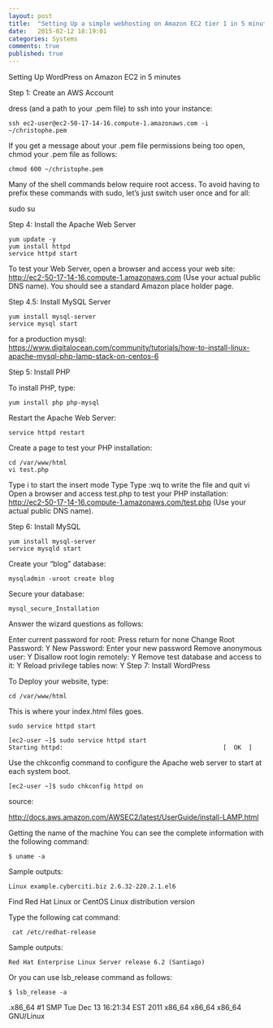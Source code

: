 ```yaml
---
layout: post
title:  "Setting Up a simple webhosting on Amazon EC2 tier 1 in 5 minutes"
date:   2015-02-12 18:19:01
categories: Systems
comments: true
published: true
---
```


Setting Up WordPress on Amazon EC2 in 5 minutes

 


Step 1: Create an AWS Account

dress (and a path to your .pem file) to ssh into your instance:

    ssh ec2-user@ec2-50-17-14-16.compute-1.amazonaws.com -i ~/christophe.pem

If you get a message about your .pem file permissions being too open, chmod your .pem file as follows:

    chmod 600 ~/christophe.pem

Many of the shell commands below require root access. To avoid having to prefix these commands with sudo, let’s just switch user once and for all:

sudo su

Step 4: Install the Apache Web Server

	
	yum update -y
	yum install httpd
	service httpd start

To test your Web Server, open a browser and access your web site: http://ec2-50-17-14-16.compute-1.amazonaws.com (Use your actual public DNS name). You should see a standard Amazon place holder page.

Step 4.5: Install MySQL Server
	
	yum install mysql-server
	service mysql start
	
for a production mysql: <https://www.digitalocean.com/community/tutorials/how-to-install-linux-apache-mysql-php-lamp-stack-on-centos-6>

Step 5: Install PHP

To install PHP, type:

	yum install php php-mysql

Restart the Apache Web Server:

    service httpd restart

Create a page to test your PHP installation:
	
    cd /var/www/html
	vi test.php

Type i to start the insert mode
Type <?php phpinfo() ?>
Type :wq to write the file and quit vi
Open a browser and access test.php to test your PHP installation: http://ec2-50-17-14-16.compute-1.amazonaws.com/test.php (Use your actual public DNS name).

Step 6: Install MySQL

	yum install mysql-server
    service mysqld start

Create your “blog” database:

	mysqladmin -uroot create blog

Secure your database:
	
    mysql_secure_Installation

Answer the wizard questions as follows:

Enter current password for root: Press return for none
Change Root Password: Y
New Password: Enter your new password
Remove anonymous user: Y
Disallow root login remotely: Y
Remove test database and access to it: Y
Reload privilege tables now: Y
Step 7: Install WordPress

To Deploy your website, type:

	cd /var/www/html

This is where your index.html files goes.

	sudo service httpd start

	[ec2-user ~]$ sudo service httpd start
	Starting httpd:                                            [  OK  ]
Use the chkconfig command to configure the Apache web server to start at each system boot.

	[ec2-user ~]$ sudo chkconfig httpd on

source:

http://docs.aws.amazon.com/AWSEC2/latest/UserGuide/install-LAMP.html


Getting the name of the machine
You can see the complete information with the following command:

	$ uname -a

Sample outputs:

	Linux example.cyberciti.biz 2.6.32-220.2.1.el6

Find Red Hat Linux or CentOS Linux distribution version

Type the following cat command:

	 cat /etc/redhat-release

Sample outputs:

	Red Hat Enterprise Linux Server release 6.2 (Santiago)
Or you can use lsb_release command as follows:

	$ lsb_release -a

.x86_64 #1 SMP Tue Dec 13 16:21:34 EST 2011 x86_64 x86_64 x86_64 GNU/Linux



